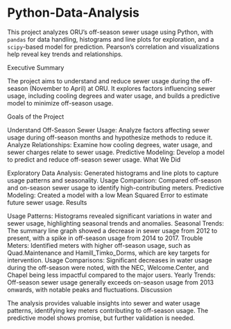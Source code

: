 # Python-Data-Analysis

This project analyzes ORU’s off-season sewer usage using Python, with `pandas` for data handling, histograms and line plots for exploration, and a `scipy`-based model for prediction. Pearson’s correlation and visualizations help reveal key trends and relationships.

Executive Summary

The project aims to understand and reduce sewer usage during the off-season (November to April) at ORU. It explores factors influencing sewer usage, including cooling degrees and water usage, and builds a predictive model to minimize off-season usage.

Goals of the Project

Understand Off-Season Sewer Usage: Analyze factors affecting sewer usage during off-season months and hypothesize methods to reduce it.
Analyze Relationships: Examine how cooling degrees, water usage, and sewer charges relate to sewer usage.
Predictive Modeling: Develop a model to predict and reduce off-season sewer usage.
What We Did

Exploratory Data Analysis: Generated histograms and line plots to capture usage patterns and seasonality.
Usage Comparison: Compared off-season and on-season sewer usage to identify high-contributing meters.
Predictive Modeling: Created a model with a low Mean Squared Error to estimate future sewer usage.
Results

Usage Patterns: Histograms revealed significant variations in water and sewer usage, highlighting seasonal trends and anomalies.
Seasonal Trends: The summary line graph showed a decrease in sewer usage from 2012 to present, with a spike in off-season usage from 2014 to 2017.
Trouble Meters: Identified meters with higher off-season usage, such as Quad.Maintenance and Hamill_Timko_Dorms, which are key targets for intervention.
Usage Comparisons: Significant decreases in water usage during the off-season were noted, with the NEC, Welcome.Center, and Chapel being less impactful compared to the major users.
Yearly Trends: Off-season sewer usage generally exceeds on-season usage from 2013 onwards, with notable peaks and fluctuations.
Discussion

The analysis provides valuable insights into sewer and water usage patterns, identifying key meters contributing to off-season usage. The predictive model shows promise, but further validation is needed.
